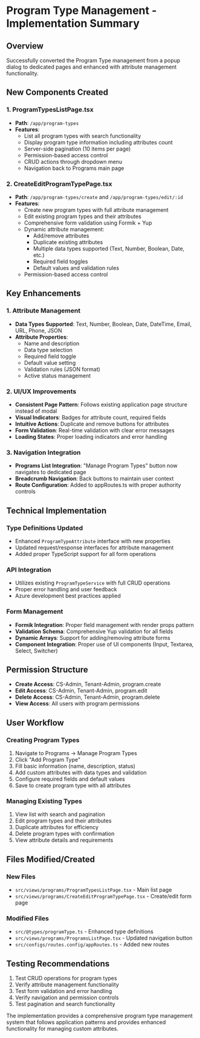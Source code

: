 # Program Type Management - Implementation Summary

## Overview

Successfully converted the Program Type management from a popup dialog to dedicated pages and enhanced with attribute management functionality.

## New Components Created

### 1. ProgramTypesListPage.tsx

-   **Path**: `/app/program-types`
-   **Features**:
    -   List all program types with search functionality
    -   Display program type information including attributes count
    -   Server-side pagination (10 items per page)
    -   Permission-based access control
    -   CRUD actions through dropdown menu
    -   Navigation back to Programs main page

### 2. CreateEditProgramTypePage.tsx

-   **Path**: `/app/program-types/create` and `/app/program-types/edit/:id`
-   **Features**:
    -   Create new program types with full attribute management
    -   Edit existing program types and their attributes
    -   Comprehensive form validation using Formik + Yup
    -   Dynamic attribute management:
        -   Add/remove attributes
        -   Duplicate existing attributes
        -   Multiple data types supported (Text, Number, Boolean, Date, etc.)
        -   Required field toggles
        -   Default values and validation rules
    -   Permission-based access control

## Key Enhancements

### 1. Attribute Management

-   **Data Types Supported**: Text, Number, Boolean, Date, DateTime, Email, URL, Phone, JSON
-   **Attribute Properties**:
    -   Name and description
    -   Data type selection
    -   Required field toggle
    -   Default value setting
    -   Validation rules (JSON format)
    -   Active status management

### 2. UI/UX Improvements

-   **Consistent Page Pattern**: Follows existing application page structure instead of modal
-   **Visual Indicators**: Badges for attribute count, required fields
-   **Intuitive Actions**: Duplicate and remove buttons for attributes
-   **Form Validation**: Real-time validation with clear error messages
-   **Loading States**: Proper loading indicators and error handling

### 3. Navigation Integration

-   **Programs List Integration**: "Manage Program Types" button now navigates to dedicated page
-   **Breadcrumb Navigation**: Back buttons to maintain user context
-   **Route Configuration**: Added to appRoutes.ts with proper authority controls

## Technical Implementation

### Type Definitions Updated

-   Enhanced `ProgramTypeAttribute` interface with new properties
-   Updated request/response interfaces for attribute management
-   Added proper TypeScript support for all form operations

### API Integration

-   Utilizes existing `ProgramTypeService` with full CRUD operations
-   Proper error handling and user feedback
-   Azure development best practices applied

### Form Management

-   **Formik Integration**: Proper field management with render props pattern
-   **Validation Schema**: Comprehensive Yup validation for all fields
-   **Dynamic Arrays**: Support for adding/removing attribute forms
-   **Component Integration**: Proper use of UI components (Input, Textarea, Select, Switcher)

## Permission Structure

-   **Create Access**: CS-Admin, Tenant-Admin, program.create
-   **Edit Access**: CS-Admin, Tenant-Admin, program.edit
-   **Delete Access**: CS-Admin, Tenant-Admin, program.delete
-   **View Access**: All users with program permissions

## User Workflow

### Creating Program Types

1. Navigate to Programs → Manage Program Types
2. Click "Add Program Type"
3. Fill basic information (name, description, status)
4. Add custom attributes with data types and validation
5. Configure required fields and default values
6. Save to create program type with all attributes

### Managing Existing Types

1. View list with search and pagination
2. Edit program types and their attributes
3. Duplicate attributes for efficiency
4. Delete program types with confirmation
5. View attribute details and requirements

## Files Modified/Created

### New Files

-   `src/views/programs/ProgramTypesListPage.tsx` - Main list page
-   `src/views/programs/CreateEditProgramTypePage.tsx` - Create/edit form page

### Modified Files

-   `src/@types/programType.ts` - Enhanced type definitions
-   `src/views/programs/ProgramsListPage.tsx` - Updated navigation button
-   `src/configs/routes.config/appRoutes.ts` - Added new routes

## Testing Recommendations

1. Test CRUD operations for program types
2. Verify attribute management functionality
3. Test form validation and error handling
4. Verify navigation and permission controls
5. Test pagination and search functionality

The implementation provides a comprehensive program type management system that follows application patterns and provides enhanced functionality for managing custom attributes.
